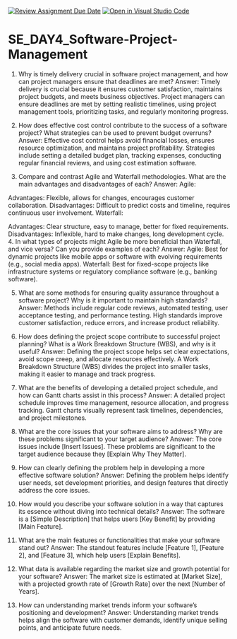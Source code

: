 [![Review Assignment Due Date](https://classroom.github.com/assets/deadline-readme-button-22041afd0340ce965d47ae6ef1cefeee28c7c493a6346c4f15d667ab976d596c.svg)](https://classroom.github.com/a/9pw6JKcu)
[![Open in Visual Studio Code](https://classroom.github.com/assets/open-in-vscode-2e0aaae1b6195c2367325f4f02e2d04e9abb55f0b24a779b69b11b9e10269abc.svg)](https://classroom.github.com/online_ide?assignment_repo_id=18492673&assignment_repo_type=AssignmentRepo)
# SE_DAY4_Software-Project-Management
1. Why is timely delivery crucial in software project management, and how can project managers ensure that deadlines are met?
Answer: Timely delivery is crucial because it ensures customer satisfaction, maintains project budgets, and meets business objectives. Project managers can ensure deadlines are met by setting realistic timelines, using project management tools, prioritizing tasks, and regularly monitoring progress.

2. How does effective cost control contribute to the success of a software project? What strategies can be used to prevent budget overruns?
Answer: Effective cost control helps avoid financial losses, ensures resource optimization, and maintains project profitability. Strategies include setting a detailed budget plan, tracking expenses, conducting regular financial reviews, and using cost estimation software.

3. Compare and contrast Agile and Waterfall methodologies. What are the main advantages and disadvantages of each?
Answer:
Agile:

Advantages: Flexible, allows for changes, encourages customer collaboration.
Disadvantages: Difficult to predict costs and timeline, requires continuous user involvement.
Waterfall:

Advantages: Clear structure, easy to manage, better for fixed requirements.
Disadvantages: Inflexible, hard to make changes, long development cycle.
4. In what types of projects might Agile be more beneficial than Waterfall, and vice versa? Can you provide examples of each?
Answer:
Agile: Best for dynamic projects like mobile apps or software with evolving requirements (e.g., social media apps).
Waterfall: Best for fixed-scope projects like infrastructure systems or regulatory compliance software (e.g., banking software).

5. What are some methods for ensuring quality assurance throughout a software project? Why is it important to maintain high standards?
Answer: Methods include regular code reviews, automated testing, user acceptance testing, and performance testing. High standards improve customer satisfaction, reduce errors, and increase product reliability.

6. How does defining the project scope contribute to successful project planning? What is a Work Breakdown Structure (WBS), and why is it useful?
Answer: Defining the project scope helps set clear expectations, avoid scope creep, and allocate resources effectively. A Work Breakdown Structure (WBS) divides the project into smaller tasks, making it easier to manage and track progress.

7. What are the benefits of developing a detailed project schedule, and how can Gantt charts assist in this process?
Answer: A detailed project schedule improves time management, resource allocation, and progress tracking. Gantt charts visually represent task timelines, dependencies, and project milestones.

8. What are the core issues that your software aims to address? Why are these problems significant to your target audience?
Answer: The core issues include [Insert Issues]. These problems are significant to the target audience because they [Explain Why They Matter].

9. How can clearly defining the problem help in developing a more effective software solution?
Answer: Defining the problem helps identify user needs, set development priorities, and design features that directly address the core issues.

10. How would you describe your software solution in a way that captures its essence without diving into technical details?
Answer: The software is a [Simple Description] that helps users [Key Benefit] by providing [Main Feature].

11. What are the main features or functionalities that make your software stand out?
Answer: The standout features include [Feature 1], [Feature 2], and [Feature 3], which help users [Explain Benefits].

12. What data is available regarding the market size and growth potential for your software?
Answer: The market size is estimated at [Market Size], with a projected growth rate of [Growth Rate] over the next [Number of Years].

13. How can understanding market trends inform your software’s positioning and development?
Answer: Understanding market trends helps align the software with customer demands, identify unique selling points, and anticipate future needs.
